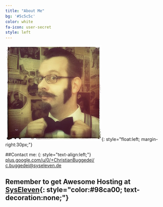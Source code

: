 ```yaml
---
title: "About Me"
bg: '#5c5c5c'
color: white
fa-icon: user-secret
style: left
---
```


![Christian Buggedei](img/Bogi.jpg){: style="float:left; margin-right:30px;"}

##Contact me:
{: style="text-align:left;"}
<i class="fa fa-google-plus-square"></i> [plus.google.com/u/0/+ChristianBuggedei/](https://plus.google.com/u/0/+ChristianBuggedei/)<br />
<i class="fa fa-envelope"></i> [c.buggedei@syseleven.de](mailto:c.buggedei@syseleven.de)


## **Remember to get Awesome Hosting at [SysEleven](http://www.syseleven.de){: style="color:#98ca00; text-decoration:none;"}**